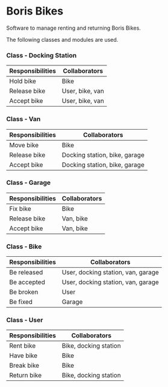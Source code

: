 # Boris Bikes

Software to manage renting and returning Boris Bikes.

The following classes and modules are used.

### Class - Docking Station 
 Responsibilities        |Collaborators
 ------------------------|-----------------
 Hold bike               | Bike
 Release bike            | User, bike, van
 Accept bike 			         | User, bike, van

### Class - Van 
 Responsibilities        |Collaborators
 ------------------------|------------------------------
 Move bike               | Bike
 Release bike            | Docking station, bike, garage
 Accept bike             | Docking station, bike, garage

### Class - Garage 
 Responsibilities        |Collaborators
 ------------------------|--------------
 Fix bike                | Bike
 Release bike            | Van, bike
 Accept bike             | Van, bike

### Class - Bike 
 Responsibilities        |Collaborators
 ------------------------|-----------------------------------
 Be released             | User, docking station, van, garage
 Be accepted             | User, docking station, van, garage
 Be broken               | User
 Be fixed                | Garage

### Class - User 
 Responsibilities        |Collaborators
 ------------------------|----------------------
 Rent bike               | Bike, docking station
 Have bike               | Bike
 Break bike              | Bike
 Return bike             | Bike, docking station
